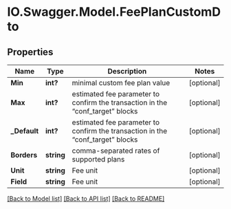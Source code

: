 # IO.Swagger.Model.FeePlanCustomDto
## Properties

Name | Type | Description | Notes
------------ | ------------- | ------------- | -------------
**Min** | **int?** | minimal custom fee plan value | [optional] 
**Max** | **int?** | estimated fee parameter to confirm the transaction in the “conf_target” blocks | [optional] 
**_Default** | **int?** | estimated fee parameter to confirm the transaction in the “conf_target” blocks | [optional] 
**Borders** | **string** | comma-separated rates of supported plans | [optional] 
**Unit** | **string** | Fee unit | [optional] 
**Field** | **string** | Fee unit | [optional] 

[[Back to Model list]](../README.md#documentation-for-models) [[Back to API list]](../README.md#documentation-for-api-endpoints) [[Back to README]](../README.md)


